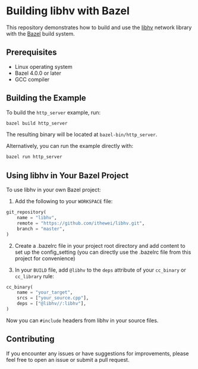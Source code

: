 # Building libhv with Bazel

This repository demonstrates how to build and use the [libhv](https://github.com/ithewei/libhv) network library with the [Bazel](https://bazel.build/) build system.

## Prerequisites

- Linux operating system
- Bazel 4.0.0 or later
- GCC compiler

## Building the Example

To build the `http_server` example, run:

```bash
bazel build http_server
```

The resulting binary will be located at `bazel-bin/http_server`.

Alternatively, you can run the example directly with:

```bash
bazel run http_server
```

## Using libhv in Your Bazel Project

To use libhv in your own Bazel project:

1. Add the following to your `WORKSPACE` file:

```python
git_repository(
    name = "libhv",
    remote = "https://github.com/ithewei/libhv.git",
    branch = "master",
)
```

2. Create a .bazelrc file in your project root directory and add content to set up the config_setting (you can directly use the .bazelrc file from this project for convenience)


3. In your `BUILD` file, add `@libhv` to the `deps` attribute of your `cc_binary` or `cc_library` rule:

```python
cc_binary(
    name = "your_target",
    srcs = ["your_source.cpp"],
    deps = ["@libhv//:libhv"],
)
```

Now you can `#include` headers from libhv in your source files.

## Contributing

If you encounter any issues or have suggestions for improvements, please feel free to open an issue or submit a pull request.

